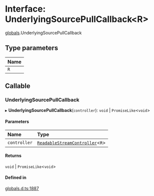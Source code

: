 # Interface: UnderlyingSourcePullCallback<R\>

[globals](../modules/globals.md).UnderlyingSourcePullCallback

## Type parameters

| Name |
| :------ |
| `R` |

## Callable

### UnderlyingSourcePullCallback

▸ **UnderlyingSourcePullCallback**(`controller`): `void` \| `PromiseLike`<`void`\>

#### Parameters

| Name | Type |
| :------ | :------ |
| `controller` | [`ReadableStreamController`](../modules/globals.md#readablestreamcontroller)<`R`\> |

#### Returns

`void` \| `PromiseLike`<`void`\>

#### Defined in

[globals.d.ts:1887](https://github.com/goodcodedev/bun-types/blob/8bd1b3a/globals.d.ts#L1887)
